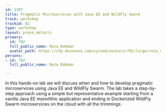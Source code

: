 ```yaml
---
id: 1397
title: Pragmatic Microservices with Java EE and WildFly Swarm
track: workshop
trackid: 82
type: workshop
layout: preso_details
primary:
  id: 792
  full_public_name: Reza Rahman
  avatar_path: https://cfp.devnexus.com/system/avatars/792/large/reza_mini_headshot.jpg?1506188605
persons:
- id: 792
  full_public_name: Reza Rahman

---
```

In this hands-on lab we will discuss when and how to develop pragmatic microservices using Java EE and WildFly Swarm. The lab takes a step-by-step approach using a simple but representative example starting from a vanilla Java EE monolithic application and ending in Dockerized WildFly Swarm microservices on the cloud with all the trimmings.